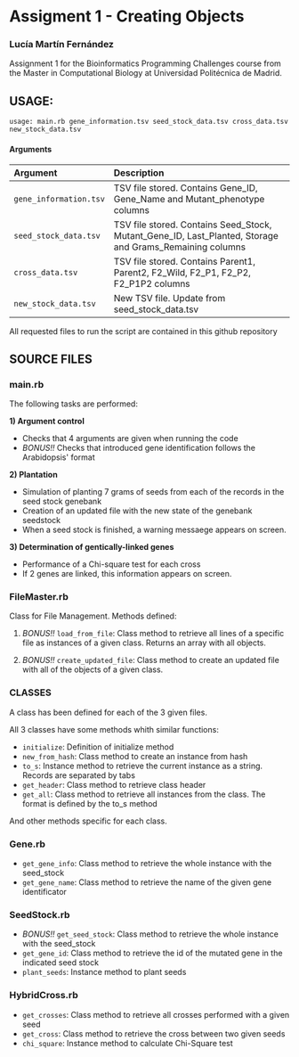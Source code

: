 # Assigment 1 - Creating Objects

### Lucía Martín Fernández

Assignment 1 for the Bioinformatics Programming Challenges course from the Master in Computational Biology at Universidad Politécnica de Madrid.

## USAGE:

`usage: main.rb gene_information.tsv seed_stock_data.tsv cross_data.tsv new_stock_data.tsv`

#### Arguments

| **Argument**                           | **Description**                                                                                                 |                                                   
|:----------------------------------------|:----------------------------------------------------------------------------------------------------------------|
|`gene_information.tsv`                                |  TSV file stored. Contains Gene_ID, Gene_Name and Mutant_phenotype columns                                            |                  
|`seed_stock_data.tsv`                                  | TSV file stored. Contains Seed_Stock, Mutant_Gene_ID, Last_Planted, Storage and Grams_Remaining columns                   |
|`cross_data.tsv`                                |  TSV file stored. Contains Parent1, Parent2, F2_Wild, F2_P1, F2_P2, F2_P1P2 columns                                            |                  
|`new_stock_data.tsv`                                  | New TSV file. Update from seed_stock_data.tsv                    |                                                               

All requested files to run the script are contained in this github repository

## SOURCE FILES

### main.rb

The following tasks are performed:

**1) Argument control**
- Checks that 4 arguments are given when running the code
- *BONUS!!* Checks that introduced gene identification follows the Arabidopsis' format 

**2) Plantation**
-   Simulation of planting 7 grams of seeds from each of the records in the seed stock genebank
-   Creation of an updated file with the new state of the genebank seedstock
-   When a seed stock is finished, a warning messaege appears on screen.

**3) Determination of gentically-linked genes**
-   Performance of a Chi-square test for each cross
-   If 2 genes are linked, this information appears on screen.

### FileMaster.rb

Class for File Management. Methods defined:

1) *BONUS!!* `load_from_file`: Class method to retrieve all lines of a specific file as instances of a given class. Returns an array with all objects. 

2) *BONUS!!* `create_updated_file`: Class method to create an updated file with all of the objects of a given class. 


### CLASSES  

A class has been defined for each of the 3 given files.

All 3 classes have some methods whith similar functions:

- `initialize`: Definition of initialize method
- `new_from_hash`: Class method to create an instance from hash
- `to_s`: Instance method to retrieve the current instance as a string. Records are separated by tabs
- `get_header`: Class method to retrieve class header
- `get_all`: Class method to retrieve all instances from the class. The format is defined by the to_s method

And other methods specific for each class.

### Gene.rb

- `get_gene_info`: Class method to retrieve the whole instance with the seed_stock
- `get_gene_name`: Class method to retrieve the name of the given gene identificator

### SeedStock.rb

- *BONUS!!* `get_seed_stock`: Class method to retrieve the whole instance with the seed_stock
- `get_gene_id`: Class method to retrieve the id of the mutated gene in the indicated seed stock
- `plant_seeds`: Instance method to plant seeds

### HybridCross.rb

- `get_crosses`: Class method to retrieve all crosses performed with a given seed
- `get_cross`: Class method to retrieve the cross between two given seeds
- `chi_square`: Instance method to calculate Chi-Square test